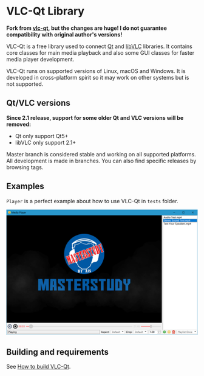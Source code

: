 # VLC-Qt Library

**Fork from [vlc-qt](https://github.com/vlc-qt/vlc-qt), but the changes are huge! I do not guarantee compatibility with original author's versions!**

VLC-Qt is a free library used to connect [Qt](http://qt.io) and [libVLC](http://videolan.org) libraries. It contains core classes for main media playback and also some GUI classes for faster media player development.

VLC-Qt runs on supported versions of Linux, macOS and Windows. It is developed in cross-platform spirit so it may work on other systems but is not supported.

## Qt/VLC versions
**Since 2.1 release, support for some older Qt and VLC versions will be removed:**
 - Qt only support Qt5+
 - libVLC only support 2.1+

Master branch is considered stable and working on all supported platforms.
All development is made in branches. You can also find specific releases by browsing tags.


## Examples
`Player` is a perfect example about how to use VLC-Qt in `tests` folder.

![screenshot on windows](screenshots/screenshot-1.png)


## Building and requirements
See [How to build VLC-Qt](BUILDING.md).
